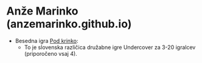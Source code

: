 # Anže Marinko (anzemarinko.github.io)

* Besedna igra [Pod krinko](https://anzemarinko.github.io/pod_krinko/):
  * To je slovenska različica družabne igre Undercover za 3-20 igralcev (priporočeno vsaj 4).
